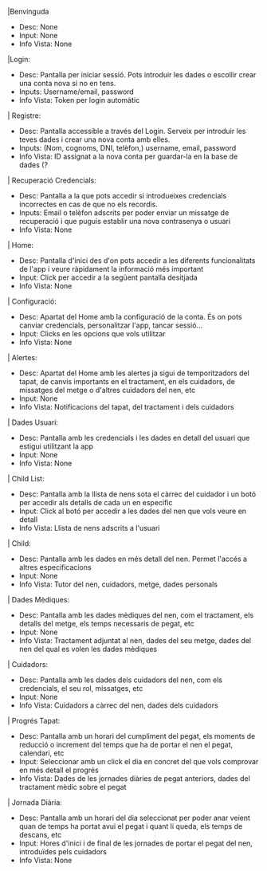 |Benvinguda
- Desc: None
- Input: None
- Info Vista: None

|Login:
- Desc: Pantalla per iniciar sessió. Pots introduir les dades o escollir crear una conta nova si no en tens.
- Inputs: Username/email, password
- Info Vista: Token per login automàtic

| Registre:
- Desc: Pantalla accessible a través del Login. Serveix per introduir les teves dades i crear una nova conta amb elles.
- Inputs: (Nom, cognoms, DNI, telèfon,) username, email, password
- Info Vista: ID assignat a la nova conta per guardar-la en la base de dades (?

| Recuperació Credencials:
- Desc: Pantalla a la que pots accedir si introdueixes credencials incorrectes en cas de que no els recordis. 
- Inputs: Email o telèfon adscrits per poder enviar un missatge de recuperació i que puguis establir una nova contrasenya o usuari
- Info Vista: None

| Home: 
- Desc: Pantalla d'inici des d'on pots accedir a les diferents funcionalitats de l'app i veure ràpidament la informació més important
- Input: Click per accedir a la següent pantalla desitjada
- Info Vista: None

| Configuració:
- Desc: Apartat del Home amb la configuració de la conta. És on pots canviar credencials, personalitzar l'app, tancar sessió...
- Input: Clicks en les opcions que vols utilitzar
- Info Vista: None

| Alertes: 
- Desc: Apartat del Home amb les alertes ja sigui de temporitzadors del tapat, de canvis importants en el tractament, en els cuidadors, de missatges del metge o d'altres cuidadors del nen, etc
- Input: None
- Info Vista: Notificacions del tapat, del tractament i dels cuidadors

| Dades Usuari: 
- Desc: Pantalla amb les credencials i les dades en detall del usuari que estigui utilitzant la app
- Input: None
- Info Vista: None

| Child List:
- Desc: Pantalla amb la llista de nens sota el càrrec del cuidador i un botó per accedir als detalls de cada un en especific
- Input: Click al botó per accedir a les dades del nen que vols veure en detall
- Info Vista: Llista de nens adscrits a l'usuari

| Child:
- Desc: Pantalla amb les dades en més detall del nen. Permet l'accés a altres especificacions
- Input: None
- Info Vista: Tutor del nen, cuidadors, metge, dades personals

| Dades Mèdiques:
- Desc: Pantalla amb les dades mèdiques del nen, com el tractament, els detalls del metge, els temps necessaris de pegat, etc
- Input: None
- Info Vista: Tractament adjuntat al nen, dades del seu metge, dades del nen del qual es volen les dades mèdiques

| Cuidadors: 
- Desc: Pantalla amb les dades dels cuidadors del nen, com els credencials, el seu rol, missatges, etc
- Input: None
- Info Vista: Cuidadors a càrrec del nen, dades dels cuidadors

| Progrés Tapat: 
- Desc: Pantalla amb un horari del cumpliment del pegat, els moments de reducció o increment del temps que ha de portar el nen el pegat, calendari, etc
- Input: Seleccionar amb un click el dia en concret del que vols comprovar en més detall el progrés
- Info Vista: Dades de les jornades diàries de pegat anteriors, dades del tractament mèdic sobre el pegat

| Jornada Diària:
- Desc: Pantalla amb un horari del dia seleccionat per poder anar veient quan de temps ha portat avui el pegat i quant li queda, els temps de descans, etc
- Input: Hores d'inici i de final de les jornades de portar el pegat del nen, introduïdes pels cuidadors
- Info Vista: None
